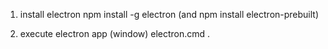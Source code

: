 1. install electron
npm install -g electron
(and npm install electron-prebuilt)

2. execute electron app (window)
electron.cmd .